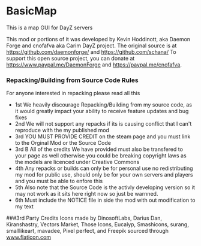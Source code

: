 # BasicMap
This is a map GUI for DayZ servers

 
This mod or portions of it was developed by Kevin Hoddinott, aka Daemon Forge and cnofafva aka Carim DayZ project.
The original source is at https://github.com/daemonforge/ and  https://github.com/schana/
To support this open source project, you can donate at https://www.paypal.me/DaemonForge and https://paypal.me/cnofafva.

### Repacking/Building from Source Code Rules
For anyone interested in repacking please read all this
- 1st We heavily discourage Repacking/Building from my source code, as it would greatly impact your ability to receive feature updates and bug fixes
- 2nd We will not support any repacks if its is causing conflict that I can't reproduce with the my published mod 
- 3rd YOU MUST PROVIDE CREDIT on the steam page and you must link to the Orginal Mod or the Source Code
- 3rd B All of the credits We have provided must also be transfered to your page as well otherwise you could be breaking copyright laws as the models are licenced under Creative Commons
- 4th Any repacks or builds can only be for personal use no redistributing my mod for public use, should only be for your own servers and players and you must be able to enfore this
- 5th Also note that the Source Code is the activly developing version so it may not work as it sits here right now so just be warnned.
- 6th Must include the NOTICE file in side the mod with out modification to my text

###3rd Party Credits
Icons made by DinosoftLabs, Darius Dan, Kiranshastry, Vectors Market, Those Icons, Eucalyp, Smashicons, surang, smalllikeart, mavadee, Pixel perfect, and Freepik sourced through www.flaticon.com
